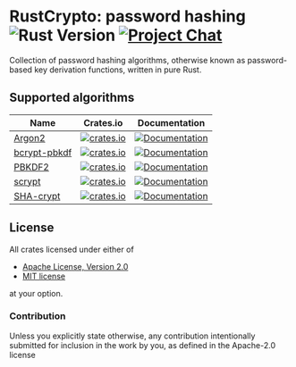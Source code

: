 # RustCrypto: password hashing ![Rust Version][rustc-image] [![Project Chat][chat-image]][chat-link]

Collection of password hashing algorithms, otherwise known as password-based key
derivation functions, written in pure Rust.

## Supported algorithms

| Name      | Crates.io  | Documentation  |
| --------- |:----------:| :-----:|
| [Argon2](https://en.wikipedia.org/wiki/Argon2)  | [![crates.io](https://img.shields.io/crates/v/argon2.svg)](https://crates.io/crates/argon2) | [![Documentation](https://docs.rs/argon2/badge.svg)](https://docs.rs/argon2) |
| [bcrypt-pbkdf](https://flak.tedunangst.com/post/bcrypt-pbkdf) | [![crates.io](https://img.shields.io/crates/v/bcrypt-pbkdf.svg)](https://crates.io/crates/bcrypt-pbkdf) | [![Documentation](https://docs.rs/bcrypt-pbkdf/badge.svg)](https://docs.rs/bcrypt-pbkdf) |
| [PBKDF2](https://en.wikipedia.org/wiki/PBKDF2)  | [![crates.io](https://img.shields.io/crates/v/pbkdf2.svg)](https://crates.io/crates/pbkdf2) | [![Documentation](https://docs.rs/pbkdf2/badge.svg)](https://docs.rs/pbkdf2) |
| [scrypt](https://en.wikipedia.org/wiki/Scrypt)  | [![crates.io](https://img.shields.io/crates/v/scrypt.svg)](https://crates.io/crates/scrypt) | [![Documentation](https://docs.rs/scrypt/badge.svg)](https://docs.rs/scrypt) |
| [SHA-crypt](https://www.akkadia.org/drepper/SHA-crypt.txt)    | [![crates.io](https://img.shields.io/crates/v/sha-crypt.svg)](https://crates.io/crates/sha-crypt) | [![Documentation](https://docs.rs/sha-crypt/badge.svg)](https://docs.rs/sha-crypt) |

## License

All crates licensed under either of

 * [Apache License, Version 2.0](http://www.apache.org/licenses/LICENSE-2.0)
 * [MIT license](http://opensource.org/licenses/MIT)

at your option.

### Contribution

Unless you explicitly state otherwise, any contribution intentionally submitted
for inclusion in the work by you, as defined in the Apache-2.0 license

[//]: # (badges)

[rustc-image]: https://img.shields.io/badge/rustc-1.41+-blue.svg
[chat-image]: https://img.shields.io/badge/zulip-join_chat-blue.svg
[chat-link]: https://rustcrypto.zulipchat.com/#narrow/stream/260046-password-hashes
